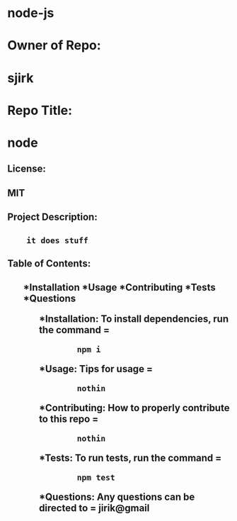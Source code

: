 # node-js


  
  <h1>Owner of Repo:<h1> 
  sjirk
  <h1>Repo Title:<h1>
  node 
  <h2>License:<h2>
  MIT
  <h2>Project Description:<h2>

        it does stuff


  <h2>Table of Contents:<h2>
  <ul>*Installation
  *Usage
  *Contributing
  *Tests
  *Questions<ul>

  *Installation:
  To install dependencies, run the command = 
  
            npm i

  *Usage:
  Tips for usage = 
            
            nothin
  
  *Contributing:
  How to properly contribute to this repo =

            nothin

  *Tests:
  To run tests, run the command =

            npm test


  *Questions:
  Any questions can be directed to =
            jirik@gmail

  
   